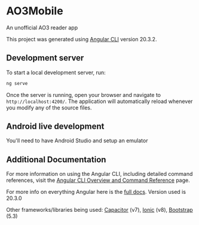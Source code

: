 # AO3Mobile

An unofficial AO3 reader app

This project was generated using [Angular CLI](https://github.com/angular/angular-cli) version 20.3.2.

## Development server

To start a local development server, run:

```bash
ng serve
```

Once the server is running, open your browser and navigate to `http://localhost:4200/`. The application will automatically reload whenever you modify any of the source files.


## Android live development

You'll need to have Android Studio and setup an emulator



## Additional Documentation

For more information on using the Angular CLI, including detailed command references, visit the [Angular CLI Overview and Command Reference](https://angular.dev/tools/cli) page.

For more info on everything Angular here is the [full docs](https://angular.dev/overview). Version used is 20.3.0

Other frameworks/libraries being used: [Capacitor](https://capacitorjs.com/docs/) (v7), [Ionic](https://ionicframework.com/docs/) (v8), [Bootstrap](https://getbootstrap.com/docs/5.3/getting-started/introduction/) (5.3)
